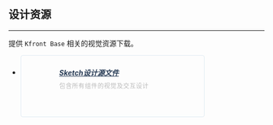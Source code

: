 <style lang="scss">
@mixin clearFix {
	zoom: 1;
	&:after {
		content: '';
		display: block;
		clear: both;
	}
}
		ul.dev-list{
			@include clearFix;
			li:nth-child(1) i {
				background: url("../../assets/images/logo-antdesign.png") no-repeat center bottom;
				background-size: 100%;
			}
			li{
				float: left;
				width: 312px;
                height: 72px;
                padding: 24px;
				margin-right: 60px;
				margin-bottom: 30px;
				border: 1px solid #E0EBF3;
				border-radius: 4px;
				i{
					float: left;
					width: 36px;
					height: 36px;
					margin-right: 15px;
					padding-top: 8px;
					>a{
						display: block;
						width: 100%;
						height: 100%;
					}
				}

				div{
					float: left;
					width: 227px;
					h5{
						margin: 0;
						padding: 0;
						font-size: 14px;
						height: 20px;
						line-height: 20px;
                        color: #273B55;
						a{
							font-size: 14px;
							color: #273B55;
							&:link,&:visited,&:hover,&:active{
								font-size: 14px;
								color: #273B55;
							}
						}

					}
					p{
						margin-top: 8px;
						font-size: 12px;
						color: #BBBBBB;
						line-height: 16px;
						letter-spacing: 0.6px;
					}
				}
			}
		}
	</style>

## 设计资源
-------------------
提供 `Kfront Base` 相关的视觉资源下载。


<ul class="dev-list">
	<li>
		<i><a href="" target="_blank"></a></i>
		<div>
			<h5><a href="" target="_blank">Sketch设计源文件</a></h5>
			<p>包含所有组件的视觉及交互设计</p>
		</div>
	</li>
</ul>
